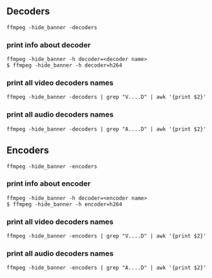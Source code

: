 
## Decoders

    ffmpeg -hide_banner -decoders

### print info about decoder

    ffmpeg -hide_banner -h decoder=<decoder name>
    $ ffmpeg -hide_banner -h decoder=h264

### print all video decoders names

    ffmpeg -hide_banner -decoders | grep "V....D" | awk '{print $2}'

### print all audio decoders names

    ffmpeg -hide_banner -decoders | grep "A....D" | awk '{print $2}'

## Encoders

    ffmpeg -hide_banner -encoders

### print info about encoder

    ffmpeg -hide_banner -h decoder=<encoder name>
    $ ffmpeg -hide_banner -h encoder=h264

### print all video decoders names

    ffmpeg -hide_banner -encoders | grep "V....D" | awk '{print $2}'

### print all audio decoders names

    ffmpeg -hide_banner -encoders | grep "A....D" | awk '{print $2}'

